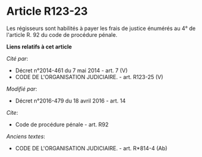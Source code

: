 # Article R123-23

Les régisseurs sont habilités à payer les frais de justice énumérés au 4° de l'article R. 92 du code de procédure pénale.

**Liens relatifs à cet article**

_Cité par_:

  - Décret n°2014-461 du 7 mai 2014 - art. 7 (V)
  - CODE DE L'ORGANISATION JUDICIAIRE. - art. R123-25 (V)

_Modifié par_:

  - Décret n°2016-479 du 18 avril 2016 - art. 14

_Cite_:

  - Code de procédure pénale - art. R92

_Anciens textes_:

  - CODE DE L'ORGANISATION JUDICIAIRE. - art. R*814-4 (Ab)
